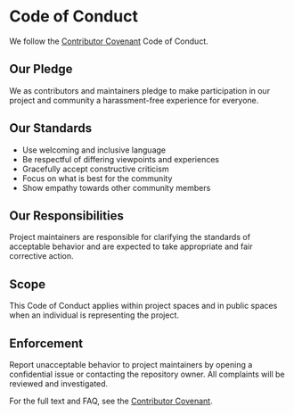 # Code of Conduct

We follow the [Contributor Covenant](https://www.contributor-covenant.org/) Code of Conduct.

## Our Pledge
We as contributors and maintainers pledge to make participation in our project and community a harassment-free experience for everyone.

## Our Standards
- Use welcoming and inclusive language
- Be respectful of differing viewpoints and experiences
- Gracefully accept constructive criticism
- Focus on what is best for the community
- Show empathy towards other community members

## Our Responsibilities
Project maintainers are responsible for clarifying the standards of acceptable behavior and are expected to take appropriate and fair corrective action.

## Scope
This Code of Conduct applies within project spaces and in public spaces when an individual is representing the project.

## Enforcement
Report unacceptable behavior to project maintainers by opening a confidential issue or contacting the repository owner. All complaints will be reviewed and investigated.

For the full text and FAQ, see the [Contributor Covenant](https://www.contributor-covenant.org/).
